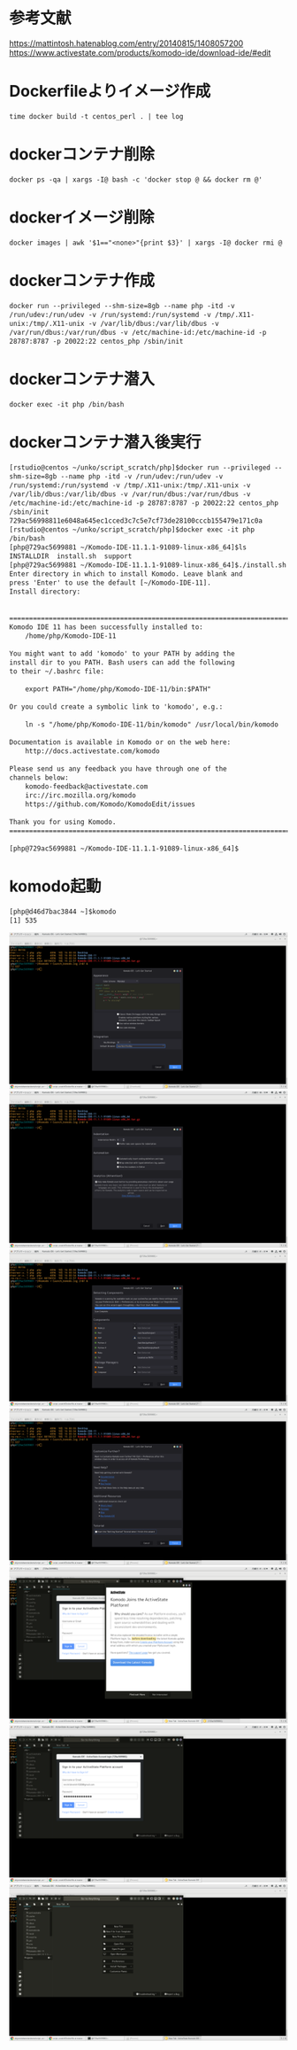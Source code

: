 # 参考文献
https://mattintosh.hatenablog.com/entry/20140815/1408057200
https://www.activestate.com/products/komodo-ide/download-ide/#edit

# Dockerfileよりイメージ作成
```
time docker build -t centos_perl . | tee log
```

# dockerコンテナ削除
```
docker ps -qa | xargs -I@ bash -c 'docker stop @ && docker rm @'
```

# dockerイメージ削除
```
docker images | awk '$1=="<none>"{print $3}' | xargs -I@ docker rmi @
```

# dockerコンテナ作成
```
docker run --privileged --shm-size=8gb --name php -itd -v /run/udev:/run/udev -v /run/systemd:/run/systemd -v /tmp/.X11-unix:/tmp/.X11-unix -v /var/lib/dbus:/var/lib/dbus -v /var/run/dbus:/var/run/dbus -v /etc/machine-id:/etc/machine-id -p 28787:8787 -p 20022:22 centos_php /sbin/init
```

# dockerコンテナ潜入
```
docker exec -it php /bin/bash
```

# dockerコンテナ潜入後実行
```
[rstudio@centos ~/unko/script_scratch/php]$docker run --privileged --shm-size=8gb --name php -itd -v /run/udev:/run/udev -v /run/systemd:/run/systemd -v /tmp/.X11-unix:/tmp/.X11-unix -v /var/lib/dbus:/var/lib/dbus -v /var/run/dbus:/var/run/dbus -v /etc/machine-id:/etc/machine-id -p 28787:8787 -p 20022:22 centos_php /sbin/init
729ac56998811e6048a645ec1cced3c7c5e7cf73de28100cccb155479e171c0a
[rstudio@centos ~/unko/script_scratch/php]$docker exec -it php /bin/bash
[php@729ac5699881 ~/Komodo-IDE-11.1.1-91089-linux-x86_64]$ls
INSTALLDIR  install.sh  support
[php@729ac5699881 ~/Komodo-IDE-11.1.1-91089-linux-x86_64]$./install.sh
Enter directory in which to install Komodo. Leave blank and
press 'Enter' to use the default [~/Komodo-IDE-11].
Install directory: 


==============================================================================
Komodo IDE 11 has been successfully installed to:
    /home/php/Komodo-IDE-11
    
You might want to add 'komodo' to your PATH by adding the 
install dir to you PATH. Bash users can add the following
to their ~/.bashrc file:

    export PATH="/home/php/Komodo-IDE-11/bin:$PATH"

Or you could create a symbolic link to 'komodo', e.g.:

    ln -s "/home/php/Komodo-IDE-11/bin/komodo" /usr/local/bin/komodo

Documentation is available in Komodo or on the web here:
    http://docs.activestate.com/komodo

Please send us any feedback you have through one of the
channels below:
    komodo-feedback@activestate.com
    irc://irc.mozilla.org/komodo
    https://github.com/Komodo/KomodoEdit/issues

Thank you for using Komodo.
==============================================================================

[php@729ac5699881 ~/Komodo-IDE-11.1.1-91089-linux-x86_64]$
```

# komodo起動
```
[php@d46d7bac3844 ~]$komodo
[1] 535
```
![](./1.png)
![](./2.png)
![](./3.png)
![](./4.png)
![](./5.png)
![](./6.png)
![](./7.png)
